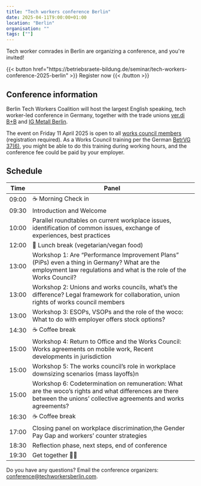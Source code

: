 ```yaml
---
title: "Tech workers conference Berlin"
date: 2025-04-11T9:00:00+01:00
location: "Berlin"
organisation: ""
tags: [""]
---
```


Tech worker comrades in Berlin are organizing a conference, and you're invited!

<span class="flex justify-center uppercase font-mono">
  {{< button href="https://betriebsraete-bildung.de/seminar/tech-workers-conference-2025-berlin" >}}
    Register now
  {{< /button >}}
</span>

## Conference information

Berlin Tech Workers Coalition will host the largest English speaking, tech worker-led conference in Germany, together with the trade unions [ver.di B+B](https://tech.verdi.de/) and [IG Metall Berlin](https://www.igmetall-berlin.de/english-info/news).

The event on Friday 11 April 2025 is open to all [works council members](https://techworkersberlin.com/works-councils) (registration required). As a Works Council training per the German [BetrVG 37(6)](https://www.gesetze-im-internet.de/englisch_betrvg/englisch_betrvg.html#p0229), you might be able to do this training during working hours, and the conference fee could be paid by your employer.

## Schedule

| Time  | Panel                                                                                                                                                                  |
| ----- | ---------------------------------------------------------------------------------------------------------------------------------------------------------------------- |
| 09:00 | ☕️ Morning Check in                                                                                                                                                    |
| 09:30 | Introduction and Welcome                                                                                                                                               |
| 10:00 | Parallel roundtables on current workplace issues, identification of common issues, exchange of experiences, best practices                                             |
| 12:00 | 🥙 Lunch break (vegetarian/vegan food)                                                                                                                                 |
| 13:00 | Workshop 1: Are “Performance Improvement Plans” (PiPs) even a thing in Germany? What are the employment law regulations and what is the role of the Works Council?     |
| 13:00 | Workshop 2: Unions and works councils, what’s the difference? Legal framework for collaboration, union rights of works council members                                 |
| 13:00 | Workshop 3: ESOPs, VSOPs and the role of the woco: What to do with employer offers stock options?                                                                      |
| 14:30 | ☕️ Coffee break                                                                                                                                                        |
| 15:00 | Workshop 4: Return to Office and the Works Council: Works agreements on mobile work, Recent developments in jurisdiction                                               |
| 15:00 | Workshop 5: The works council’s role in workplace downsizing scenarios (mass layoffs)n                                                                                 |
| 15:00 | Workshop 6: Codetermination on remuneration: What are the woco’s rights and what differences are there between the unions’ collective agreements and works agreements? |
| 16:30 | ☕️ Coffee break                                                                                                                                                        |
| 17:00 | Closing panel on workplace discrimination,the Gender Pay Gap and workers’ counter strategies                                                                           |
| 18:30 | Reflection phase, next steps, end of conference                                                                                                                        |
| 19:30 | Get together 🕺🪩                                                                                                                                                      |

Do you have any questions? Email the conference organizers: conference@techworkersberlin.com.
